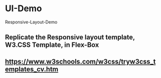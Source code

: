 # UI-Demo
Responsive-Layout-Demo

## Replicate the Responsive layout template, W3.CSS Template, in Flex-Box
## https://www.w3schools.com/w3css/tryw3css_templates_cv.htm
